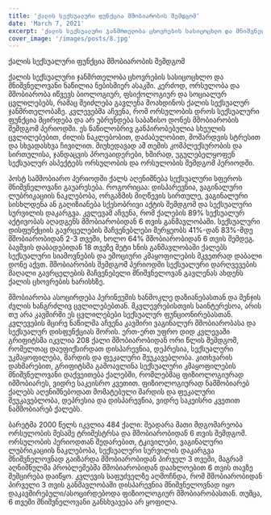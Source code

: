 ```yaml
---
title: 'ქალის სექსუალური ფუნქცია მშობიარობის შემდგომ'
date: 'March 7, 2021'
excerpt: 'ქალის სექსუალური ჯანმრთელობა ცხოვრების სასიცოცხლო და მნიშვნელოვანი ნაწილია ნებისმიერ ასაკში.'
cover_image: '/images/posts/8.jpg'
---
```


ქალის სექსუალური ფუნქცია მშობიარობის შემდგომ
 
ქალის სექსუალური ჯანმრთელობა ცხოვრების სასიცოცხლო და მნიშვნელოვანი ნაწილია ნებისმიერ ასაკში. კერძოდ, ორსულობა და მშობიარობა იწვევს ბიოლოგიურ, ფსიქოლოგიურ და სოციალურ ცვლილებებს, რამაც შეიძლება გავლენა მოახდინოს ქალის სექსუალურ ჯანმრთელობაზე. კვლევებმა აჩვენა, რომ ორსულობის დროს სექსუალური ფუნქცია მცირდება და არ უბრუნდება საბაზისო დონეს მშობიარობის შემდგომ პერიოდში. ეს ნაწილობრივ განპირობებულია სხეულის ცვლილებებით, ძილის ნაკლებობით, დაძაბულობით, მოშარდვის სტრესით და სხვადასხვა ჩივილით. მიუხედავად ამ თემის კომპლექსურობის და სირთულისა, ჯანდაცვის პროვაიდერები, ხშირად, უგულებელყოფენ სექსუალურ ასპექტებს ორსულობის და ორსულობის შემდგომ პერიოდში. 

პოსტ სამშობიარო პერიოდში ქალს აღენიშნება სექსუალური სფეროს მნიშვნელოვანი გაუარესება. როგორიცაა: დისპარევნია, ვაგინალური ლუბრიკაციის ნაკლებობა, ორგაზმის მიღწევის სირთულე, ვაგინალური სისხლდენა ან გაღიზიანება სქესობრივი აქტის შემდგომ და სექსუალური სურვილის დაკარგვა. კვლევამ აჩვენა, რომ ქალების 89% სექსუალურ აქტივობას აღადგენს მშობიარობიდან 6 თვის განმავლობაში. სექსუალური დისფუნქციის გავრცელების მაჩვენებლები მერყეობს 41%-დან 83%-მდე მშობიარობიდან 2-3 თვეში, ხოლო 64% მშობიარობიდან 6 თვის შემდეგ. ბავშვის დაბადებიდან 18 თვეზე მეტი ხნის განმავლობაში ქალებს სექსუალური სიამოვნების და ემოციური კმაყოფილების მკვეთრად დაბალი დონე აქვთ. მშობიარობის შემდგომ პერიოდში სექსუალური დარღვევების მაღალი გავრცელების მაჩვენებელი მნიშვნელოვან გავლენას ახდენს ქალის ცხოვრების ხარისხზე. 

მშობიარობა ასოცირდება პერინეუმის ხანმოკლე დაზიანებასთან და მენჯის ძვლის ხანგრძლივ ცვლილებებთან. მკვლევრებისთვის საინტერესოა, არის თუ არა კავშირში ეს ცვლილებები სექსუალურ ფუნციონირებასთან. კვლევების მცირე ნაწილმა აჩვენა კავშირი ვაგინალურ მშობიარობასა და სექსუალურ დისფუნქციას შორის. ერთ-ერთ უფრო დიდ კვლევაში გრიფიტსმა იკვლია 208 ქალი მშობიარობიდან ორი წლის შემდგომ, რომელთაც დაუფიქსირდათ დისპარევნია, დეპრესია, სექსუალური უკმაყოფილება, შარდის და ფეკალური შეუკავებლობა. კითხვარის დახმარებით, გრიფიტსმა გამოავლინა სექსუალური კმაყოფილების მნიშვნელოვანი დაქვეითება ქალებში, რომლებმაც ფიზიოლოგიურად იმშობიარეს, ვიდრე საკეისრო კვეთით. ფიზიოლოგიურად ნამშობიარებ ქალებს აღენიშნებოდათ მომატებული შარდის და ფეკალური შეუკავებლობა, დეპრესია და დისპარევნია, ვიდრე საკეისრo კვეთით ნამშობიარებ ქალებს.

ბარეტმა 2000 წელს იკვლია 484 ქალი: შეადარა მათი მდგომარეობა ორსულობის მესამე ტრიმესტრსა და მშობიარობიდან 6 თვის შემდგომ. ორსულობის პერიოდთან შედარებით, ტკივილები, ვაგინალური ლუბრიკაციის ნაკლებობა, სექსუალური სურვილის დაკარგვა მნიშვნელოვნად გაიზარდა მშობიარობიდან პირველ 3 თვეში, მაგრამ აღნიშნულმა პრობლემებმა მშობიარობიდან დაახლოებით 6 თვის თავზე შემცირება დაიწყო. კვლევის საფუძველზე აღმოჩნდა, რომ მშობიარობიდან პირველი 3 თვის განმავლობაში დისპარევნია მნიშვნელოვნად იყო დაკავშირებული/ასოცირდებოდა ფიზიოლოგიურ მშობიარობასთან.  თუმცა, 6 თვეში მნიშვნელოვანი განსხვავება არ ყოფილა.




